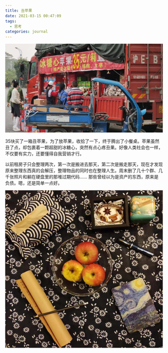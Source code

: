 ```yaml
---
title: 丑苹果
date: 2021-03-15 00:47:09
tags:
  - 思考
categories: journal
---
```


<img src="/images/diary/ugly-apple-01.jpeg" width=600 />

35块买了一箱丑苹果，为了放苹果，收拾了一下，终于腾出了小餐桌。苹果虽然丑了点，却包裹着一颗超甜的冰糖心，突然有点心疼丑果。好像人类社会也一样，不仅要有实力，还要懂得自我营销才行。

以前租房子只会整理两次，第一次是搬进去那天，第二次是搬走那天，现在才发现原来整理东西真的会解压，整理物品的同时也在整理人生。周末删了几十个群、几千张照片和躺在硬盘里的那堆过期代码...... 那些曾经以为是资产的东西，原来是负债。嗯，还是简单一点好。

<img src="/images/diary/ugly-apple-02.jpeg" width=600 />
